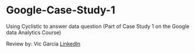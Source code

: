 # Google-Case-Study-1
Using Cyclistic to answer data question (Part of Case Study 1 on the Google data Analytics Course)

Review by: Vic Garcia 
[LinkedIn]((https://www.linkedin.com/in/vicgarciaa/))
